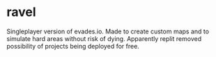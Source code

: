 # ravel
Singleplayer version of evades.io. 
Made to create custom maps and to simulate hard areas without risk of dying.
Apparently replit removed possibility of projects being deployed for free.

